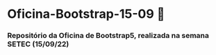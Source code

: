 # Oficina-Bootstrap-15-09 📙
### Repositório da Oficina de Bootstrap5, realizada na semana SETEC (15/09/22)
